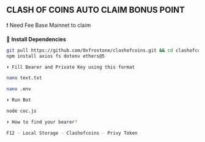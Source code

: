 ## CLASH OF COINS AUTO CLAIM BONUS POINT

❗ Need Fee Base Mainnet to claim

🔽 **Install Dependencies**
```sh
git pull https://github.com/0xfrostone/clashofcoins.git && cd clashofcoins
npm install axios fs dotenv ethers@5

⬇️ Fill Bearer and Private Key using this format

nano text.txt

nano .env

⬇️ Run Bot

node coc.js

⬇️ How to find your bearer? 

F12 - Local Storage - Clashofcoins - Privy Token

